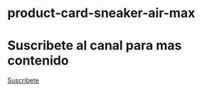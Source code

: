 # product-card-sneaker-air-max
# Suscribete al canal para mas contenido
[Suscribete](https://www.youtube.com/c/Bedimcode)
